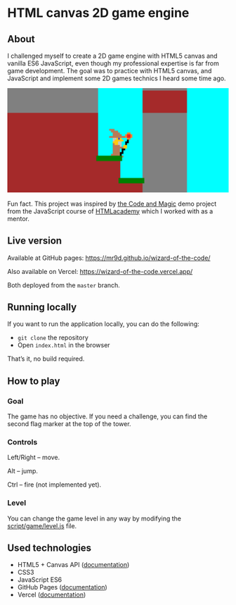 # HTML canvas 2D game engine

## About

I challenged myself to create a 2D game engine with HTML5 canvas and vanilla ES6 JavaScript, even though my professional expertise is far from game development. The goal was to practice with HTML5 canvas, and JavaScript and implement some 2D games technics I heard some time ago.

<img src="/screenshots/demo.png">

Fun fact. This project was inspired by [the Code and Magic](https://github.com/htmlacademy/code-and-magic-demo) demo project from the JavaScript course of [HTMLacademy](https://htmlacademy.ru/) which I worked with as a mentor.

## Live version

Available at GitHub pages: <https://mr9d.github.io/wizard-of-the-code/>

Also available on Vercel: <https://wizard-of-the-code.vercel.app/>

Both deployed from the `master` branch.

## Running locally

If you want to run the application locally, you can do the following:

- `git clone` the repository
- Open `index.html` in the browser

That’s it, no build required.

## How to play

### Goal

The game has no objective. If you need a challenge, you can find the second flag marker at the top of the tower.

### Controls

Left/Right – move.

Alt – jump.

Ctrl – fire (not implemented yet).

### Level

You can change the game level in any way by modifying the [script/game/level.js](/script/game/level.js) file.

## Used technologies

- HTML5 + Canvas API ([documentation](https://developer.mozilla.org/en-US/docs/Web/API/Canvas_API))
- CSS3
- JavaScript ES6
- GitHub Pages ([documentation](https://docs.github.com/en/pages))
- Vercel ([documentation](https://vercel.com/docs))

